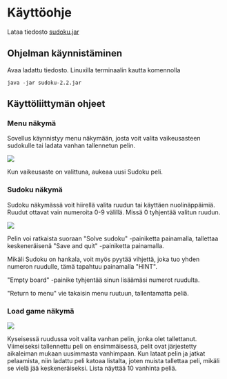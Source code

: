 # Käyttöohje

Lataa tiedosto [sudoku.jar](https://github.com/sebazai/ot-harjoitustyo/releases/download/2.2/sudoku-2.2.jar)

## Ohjelman käynnistäminen

Avaa ladattu tiedosto. Linuxilla terminaalin kautta komennolla
```
java -jar sudoku-2.2.jar
```

## Käyttöliittymän ohjeet

### Menu näkymä
Sovellus käynnistyy menu näkymään, josta voit valita vaikeusasteen sudokulle tai ladata vanhan tallennetun pelin.

<img src="https://github.com/sebazai/ot-harjoitustyo/blob/master/documentation/kuvat/menu.png">

Kun vaikeusaste on valittuna, aukeaa uusi Sudoku peli.

### Sudoku näkymä

Sudoku näkymässä voit hiirellä valita ruudun tai käyttäen nuolinäppäimiä. Ruudut ottavat vain numeroita 0-9 välillä. Missä 0 tyhjentää valitun ruudun.

<img src ="https://github.com/sebazai/ot-harjoitustyo/blob/master/documentation/kuvat/sudoku.png">

Pelin voi ratkaista suoraan "Solve sudoku" -painiketta painamalla, tallettaa keskeneräisenä "Save and quit" -painiketta painamalla.

Mikäli Sudoku on hankala, voit myös pyytää vihjettä, joka tuo yhden numeron ruudulle, tämä tapahtuu painamalla "HINT".

"Empty board" -painike tyhjentää sinun lisäämäsi numerot ruudulta.

"Return to menu" vie takaisin menu ruutuun, tallentamatta peliä.

### Load game näkymä

<img src="https://github.com/sebazai/ot-harjoitustyo/blob/master/documentation/kuvat/loadscreen.png">

Kyseisessä ruudussa voit valita vanhan pelin, jonka olet tallettanut. Viimeiseksi tallennettu peli on ensimmäisessä, pelit ovat järjestetty aikaleiman mukaan uusimmasta vanhimpaan. 
Kun lataat pelin ja jatkat pelaamista, niin ladattu peli katoaa listalta, joten muista tallettaa peli, mikäli se vielä jää keskeneräiseksi.
Lista näyttää 10 vanhinta peliä.

